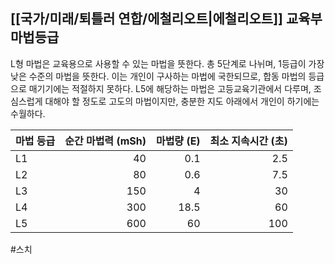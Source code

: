 ## [[국가/미래/퇴틀러 연합/에철리오트|에철리오트]] 교육부 마법등급

L형 마법은 교육용으로 사용할 수 있는 마법을 뜻한다. 총 5단계로 나뉘며, 1등급이 가장 낮은 수준의 마법을 뜻한다. 이는 개인이 구사하는 마법에 국한되므로, 합동 마법의 등급으로 매기기에는 적절하지 못하다. L5에 해당하는 마법은 고등교육기관에서 다루며, 조심스럽게 대해야 할 정도로 고도의 마법이지만, 충분한 지도 아래에서 개인이 하기에는 수월하다.

| 마법 등급 | 순간 마법력 (mSh) | 마법량 (E) | 최소 지속시간 (초) |
| ----- | -----------: | ------: | ----------: |
| L1    |           40 |     0.1 |         2.5 |
| L2    |           80 |     0.6 |         7.5 |
| L3    |          150 |       4 |          30 |
| L4    |          300 |    18.5 |          60 |
| L5    |          600 |      60 |         100 |

#스치 